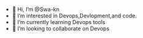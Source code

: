 - 👋 Hi, I’m @Swa-kn
- 👀 I’m interested in Devops,Devlopment,and code.
- 🌱 I’m currently learning Devops tools
- 💞️ I’m looking to collaborate on Devops


<!---
Swa-kn/Swa-kn is a ✨ special ✨ repository because its `README.md` (this file) appears on your GitHub profile.
You can click the Preview link to take a look at your changes.
--->
